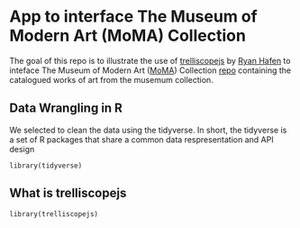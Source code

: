 # App to interface The Museum of Modern Art (MoMA) Collection 

The goal of this repo is to illustrate the use of [trelliscopejs](https://hafen.github.io/trelliscopejs/) 
by [Ryan Hafen](http://ryanhafen.com/) to inteface The Museum of Modern Art ([MoMA](https://www.moma.org/collection/)) Collection 
[repo](https://github.com/MuseumofModernArt/collection) containing the catalogued works of art from the musemum collection.

## Data Wrangling in R

We selected to clean the data using the tidyverse. In short, the tidyverse is a set of R packages that share a common data respresentation and API design

```
library(tidyverse)
```

## What is trelliscopejs

```
library(trelliscopejs)
```



